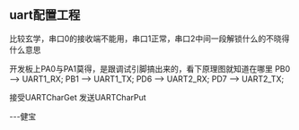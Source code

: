## uart配置工程

比较玄学，串口0的接收端不能用，串口1正常，串口2中间一段解锁什么的不晓得什么意思



开发板上PA0与PA1莫得，是跟调试引脚搞出来的，看下原理图就知道在哪里
PB0 --> UART1_RX;
PB1 --> UART1_TX;
PD6 --> UART2_RX;
PD7 --> UART2_TX;

接受UARTCharGet
发送UARTCharPut


---健宝
